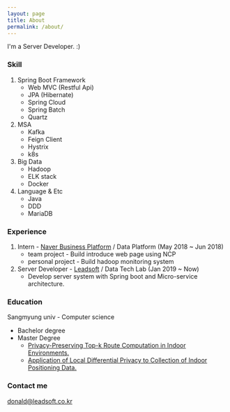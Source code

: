 ```yaml
---
layout: page
title: About
permalink: /about/
---
```


I'm a Server Developer. :) 

### Skill   
1. Spring Boot Framework
   * Web MVC (Restful Api)
   * JPA (Hibernate)
   * Spring Cloud
   * Spring Batch
   * Quartz   
1. MSA
   * Kafka
   * Feign Client
   * Hystrix
   * k8s
1. Big Data
   * Hadoop
   * ELK stack
   * Docker
1. Language & Etc
   * Java
   * DDD
   * MariaDB
   
### Experience
1. Intern - [Naver Business Platform](https://www.nbp-corp.com/) / Data Platform (May 2018 ~ Jun 2018)
   * team project - Build introduce web page using NCP 
   * personal project - Build hadoop monitoring system
2. Server Developer - [Leadsoft](https://www.leadsoft.co.kr/) / Data Tech Lab (Jan 2019 ~ Now)
   * Develop server system with Spring boot and Micro-service architecture.

### Education 
Sangmyung univ - Computer science
* Bachelor degree
* Master Degree
   * [Privacy-Preserving Top-k Route Computation in Indoor Environments.](https://ieeexplore.ieee.org/document/8478274) 
   * [Application of Local Differential Privacy to Collection of Indoor Positioning Data.](https://ieeexplore.ieee.org/document/8253434)

### Contact me

[donald@leadsoft.co.kr](mailto:donald@leadsotf.co.kr)
